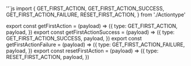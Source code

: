 ''`js
import {
  GET_FIRST_ACTION,
  GET_FIRST_ACTION_SUCCESS,
  GET_FIRST_ACTION_FAILURE,
  RESET_FIRST_ACTION,
} from './Actiontype'

export const getFirstAction = (payload) => ({
  type: GET_FIRST_ACTION,
  payload,
})
export const getFirstActionSuccess = (payload) => ({
  type: GET_FIRST_ACTION_SUCCESS,
  payload,
})
export const getFirstActionFailure = (payload) => ({
  type: GET_FIRST_ACTION_FAILURE,
  payload,
})
export const resetFirstAction = (payload) => ({
  type: RESET_FIRST_ACTION,
  payload,
})
```
